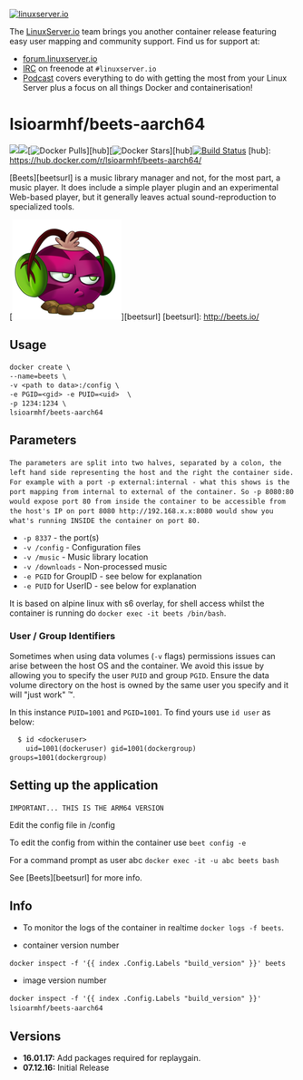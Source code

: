 [linuxserverurl]: https://linuxserver.io
[forumurl]: https://forum.linuxserver.io
[ircurl]: https://www.linuxserver.io/irc/
[podcasturl]: https://www.linuxserver.io/podcast/

[![linuxserver.io](https://raw.githubusercontent.com/linuxserver/docker-templates/master/linuxserver.io/img/linuxserver_medium.png)][linuxserverurl]

The [LinuxServer.io][linuxserverurl] team brings you another container release featuring easy user mapping and community support. Find us for support at:
* [forum.linuxserver.io][forumurl]
* [IRC][ircurl] on freenode at `#linuxserver.io`
* [Podcast][podcasturl] covers everything to do with getting the most from your Linux Server plus a focus on all things Docker and containerisation!

# lsioarmhf/beets-aarch64
[![](https://images.microbadger.com/badges/version/lsioarmhf/beets-aarch64.svg)](https://microbadger.com/images/lsioarmhf/beets-aarch64 "Get your own version badge on microbadger.com")[![](https://images.microbadger.com/badges/image/lsioarmhf/beets-aarch64.svg)](http://microbadger.com/images/lsioarmhf/beets-aarch64 "Get your own image badge on microbadger.com")[![Docker Pulls](https://img.shields.io/docker/pulls/lsioarmhf/beets-aarch64.svg)][hub][![Docker Stars](https://img.shields.io/docker/stars/lsioarmhf/beets-aarch64.svg)][hub][![Build Status](http://jenkins.linuxserver.io:8080/buildStatus/icon?job=Dockers/LinuxServer.io-arm64/lsioarm64-beets)](http://jenkins.linuxserver.io:8080/job/Dockers/job/LinuxServer.io-arm64/job/lsioarm64-beets/)
[hub]: https://hub.docker.com/r/lsioarmhf/beets-aarch64/

[Beets][beetsurl] is a music library manager and not, for the most part, a music player. It does include a simple player plugin and an experimental Web-based player, but it generally leaves actual sound-reproduction to specialized tools.

[![beets](https://raw.githubusercontent.com/linuxserver/docker-templates/master/linuxserver.io/img/beets-icon.png)][beetsurl]
[beetsurl]: http://beets.io/

## Usage

```
docker create \
--name=beets \
-v <path to data>:/config \
-e PGID=<gid> -e PUID=<uid>  \
-p 1234:1234 \
lsioarmhf/beets-aarch64
```

## Parameters

`The parameters are split into two halves, separated by a colon, the left hand side representing the host and the right the container side. 
For example with a port -p external:internal - what this shows is the port mapping from internal to external of the container.
So -p 8080:80 would expose port 80 from inside the container to be accessible from the host's IP on port 8080
http://192.168.x.x:8080 would show you what's running INSIDE the container on port 80.`


* `-p 8337` - the port(s)
* `-v /config` - Configuration files
* `-v /music` - Music library location
* `-v /downloads` - Non-processed music
* `-e PGID` for GroupID - see below for explanation
* `-e PUID` for UserID - see below for explanation

It is based on alpine linux with s6 overlay, for shell access whilst the container is running do `docker exec -it beets /bin/bash`.

### User / Group Identifiers

Sometimes when using data volumes (`-v` flags) permissions issues can arise between the host OS and the container. We avoid this issue by allowing you to specify the user `PUID` and group `PGID`. Ensure the data volume directory on the host is owned by the same user you specify and it will "just work" ™.

In this instance `PUID=1001` and `PGID=1001`. To find yours use `id user` as below:

```
  $ id <dockeruser>
    uid=1001(dockeruser) gid=1001(dockergroup) groups=1001(dockergroup)
```

## Setting up the application 
`IMPORTANT... THIS IS THE ARM64 VERSION`

Edit the config file in /config

To edit the config from within the container use `beet config -e`

For a command prompt as user abc `docker exec -it -u abc beets bash`

See [Beets][beetsurl] for more info.

## Info

* To monitor the logs of the container in realtime `docker logs -f beets`.

* container version number 

`docker inspect -f '{{ index .Config.Labels "build_version" }}' beets`

* image version number

`docker inspect -f '{{ index .Config.Labels "build_version" }}' lsioarmhf/beets-aarch64`


## Versions

+ **16.01.17:** Add packages required for replaygain.
+ **07.12.16:** Initial Release
